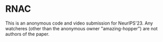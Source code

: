 # RNAC
This is an anonymous code and video submission for NeurIPS'23. Any watcheres (other than the anonymous owner "amazing-hopper") are not authors of the paper.
